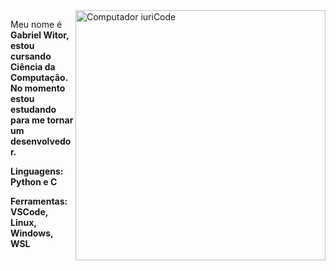 <img src="https://raw.githubusercontent.com/MicaelliMedeiros/micaellimedeiros/master/image/computer-illustration.png" min-width="400px" max-width="400px" width="400px" align="right" alt="Computador iuriCode">

<p align="left"> 
  Meu nome é <strong>Gabriel Witor<strong>, estou cursando <strong>Ciência da Computação</strong>.<br>
  No momento estou estudando para me tornar um desenvolvedor.
</p>

<p align="left">
  Linguagens: <strong>Python e C</strong>
</p>

<p align="left">
 Ferramentas: <strong>VSCode, Linux, Windows, WSL</strong>
</p>
